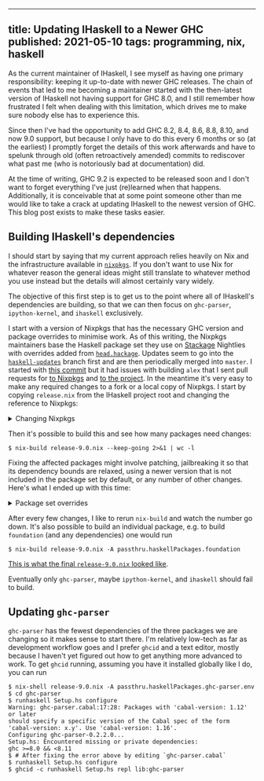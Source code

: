 --------------------------------------------------------------------------------
title: Updating IHaskell to a Newer GHC
published: 2021-05-10
tags: programming, nix, haskell
--------------------------------------------------------------------------------

As the current maintainer of IHaskell, I see myself as having one primary
responsibility: keeping it up-to-date with newer GHC releases. The chain of
events that led to me becoming a maintainer started with the then-latest
version of IHaskell not having support for GHC 8.0, and I still remember how
frustrated I felt when dealing with this limitation, which drives me to make
sure nobody else has to experience this.

Since then I've had the opportunity to add GHC 8.2, 8.4, 8.6, 8.8, 8.10, and
now 9.0 support, but because I only have to do this every 6 months or so (at
the earliest) I promptly forget the details of this work afterwards and have to
spelunk through old (often retroactively amended) commits to rediscover what
past me (who is notoriously bad at documentation) did.

At the time of writing, GHC 9.2 is expected to be released soon and I don't
want to forget everything I've just (re)learned when that happens.
Additionally, it is conceivable that at some point someone other than me would
like to take a crack at updating IHaskell to the newest version of GHC. This
blog post exists to make these tasks easier.

## Building IHaskell's dependencies

I should start by saying that my current approach relies heavily on Nix and the
infrastructure available in [`nixpkgs`](https://github.com/NixOS/nixpkgs). If
you don't want to use Nix for whatever reason the general ideas might still
translate to whatever method you use instead but the details will almost
certainly vary widely.

The objective of this first step is to get us to the point where all of
IHaskell's dependencies are building, so that we can then focus on
`ghc-parser`, `ipython-kernel`, and `ihaskell` exclusively.

I start with a version of Nixpkgs that has the necessary GHC version and
package overrides to minimise work. As of this writing, the Nixpkgs maintainers
base the Haskell package set they use on [Stackage](https://www.stackage.org/)
Nightlies with overrides added from
[`head.hackage`](https://gitlab.haskell.org/ghc/head.hackage). Updates seem to
go into the
[`haskell-updates`](https://github.com/NixOS/nixpkgs/tree/haskell-updates)
branch first and are then periodically merged into `master`. I started with
[this
commit](https://github.com/NixOS/nixpkgs/commit/64c6086db4a6c19bb9960baf165c867c1774ab3d)
but it had issues with building `alex` that I sent pull requests for [to
Nixpkgs](https://github.com/NixOS/nixpkgs/pull/120535) and [to the
project](https://github.com/simonmar/alex/pull/185). In the meantime it's very
easy to make any required changes to a fork or a local copy of Nixpkgs. I start
by copying `release.nix` from the IHaskell project root and changing the
reference to Nixpkgs:

<details>
<summary style="cursor: pointer">Changing Nixpkgs</summary>

```nix
let
  nixpkgs-src = builtins.fetchTarball {
    url = "https://github.com/NixOS/nixpkgs/tarball/8795d39ce70f04e3fd609422d522e5b2594f3a70";
    sha256 = "01w7q0nqydippj0ygbg77byb770snhc5rnqzc6isws58642l8z4s";
  };
in
{ compiler ? "ghc901"
, jupyterlabAppDir ? null
, nixpkgs ? import nixpkgs-src {}
, packages ? (_: [])
, pythonPackages ? (_: [])
, rtsopts ? "-M3g -N2"
, systemPackages ? (_: [])
}:
```

</details>

Then it's possible to build this and see how many packages need changes:

```shell
$ nix-build release-9.0.nix --keep-going 2>&1 | wc -l
```

Fixing the affected packages might involve patching, jailbreaking it so that
its dependency bounds are relaxed, using a newer version that is not included
in the package set by default, or any number of other changes. Here's what I ended up with this time:

<details>
<summary style="cursor: pointer">Package set overrides</summary>

```nix
      cryptohash-md5    = nixpkgs.haskell.lib.doJailbreak super.cryptohash-md5;
      cryptohash-sha1   = nixpkgs.haskell.lib.doJailbreak super.cryptohash-sha1;
      basement          = super.basement_0_0_12;
      foundation        = super.foundation_0_0_26_1;
      memory            = nixpkgs.haskell.lib.appendPatch super.memory (nixpkgs.fetchpatch {
        url = "https://gitlab.haskell.org/ghc/head.hackage/-/raw/c89c1e27af8f180b3be476e102147557f922b224/patches/memory-0.15.0.patch";
        sha256 = "0mkjbrzi05h1xds8rf5wfky176hrl03q0d7ipklp9x4ls3yyqj5x";
      });
      cryptonite        = nixpkgs.haskell.lib.appendPatch super.cryptonite (nixpkgs.fetchpatch {
        url = "https://gitlab.haskell.org/ghc/head.hackage/-/raw/6a65307bbdc73c5eb4165a67ee97c7b9faa818e1/patches/cryptonite-0.28.patch";
        sha256 = "1wq9hw16qj2yqy7lyqbi7106lhk199hvnkj5xr7h0ip854gjsr5j";
      });
      profunctors       = self.callCabal2nix "profunctors" profunctors-src {}; # `profunctors-src` is defined above
      mono-traversable  = nixpkgs.haskell.lib.dontCheck super.mono-traversable;
```

</details>

After every few changes, I like to rerun `nix-build` and watch the number go
down. It's also possible to build an individual package, e.g. to build
`foundation` (and any dependencies) one would run

```shell
$ nix-build release-9.0.nix -A passthru.haskellPackages.foundation
```

[This is what the final `release-9.0.nix` looked
like](https://github.com/gibiansky/IHaskell/pull/1215/commits/12f50f34d9cf6dceb3ca5adc9fa450cee6e7dcee).

Eventually only `ghc-parser`, maybe `ipython-kernel`, and `ihaskell` should fail to
build.

## Updating `ghc-parser`

`ghc-parser` has the fewest dependencies of the three packages we are changing
so it makes sense to start there. I'm relatively low-tech as far as development
workflow goes and I prefer `ghcid` and a text editor, mostly because I haven't
yet figured out how to get anything more advanced to work. To get `ghcid`
running, assuming you have it installed globally like I do, you can run

```shell
$ nix-shell release-9.0.nix -A passthru.haskellPackages.ghc-parser.env
$ cd ghc-parser
$ runhaskell Setup.hs configure
Warning: ghc-parser.cabal:17:28: Packages with 'cabal-version: 1.12' or later
should specify a specific version of the Cabal spec of the form
'cabal-version: x.y'. Use 'cabal-version: 1.16'.
Configuring ghc-parser-0.2.2.0...
Setup.hs: Encountered missing or private dependencies:
ghc >=8.0 && <8.11
$ # After fixing the error above by editing `ghc-parser.cabal`
$ runhaskell Setup.hs configure
$ ghcid -c runhaskell Setup.hs repl lib:ghc-parser
```
